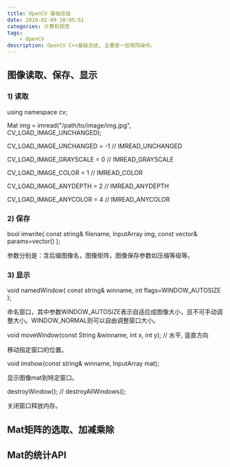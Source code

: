 ```yaml
---
title: OpenCV 基础总结
date: 2018-02-09 10:05:51
categories: 计算机视觉
tags:
    - OpenCV
description: OpenCV C++基础总结, 主要是一些矩阵操作。
---
```

## 图像读取、保存、显示
### 1) 读取
using namespace cv;

Mat img = imread("/path/to/image/img.jpg", CV_LOAD_IMAGE_UNCHANGED);

CV_LOAD_IMAGE_UNCHANGED = -1 // IMREAD_UNCHANGED

CV_LOAD_IMAGE_GRAYSCALE = 0  // IMREAD_GRAYSCALE

CV_LOAD_IMAGE_COLOR = 1      // IMREAD_COLOR

CV_LOAD_IMAGE_ANYDEPTH = 2   // IMREAD_ANYDEPTH

CV_LOAD_IMAGE_ANYCOLOR = 4   // IMREAD_ANYCOLOR

### 2) 保存
bool imwrite( const string& filename, InputArray img, const vector<int>& params=vector<int>() );

参数分别是：含后缀图像名，图像矩阵，图像保存参数如压缩等级等。

### 3) 显示
void namedWindow( const string& winname, int flags=WINDOW_AUTOSIZE );

命名窗口，其中参数WINDOW_AUTOSIZE表示自适应成图像大小，且不可手动调整大小。WINDOW_NORMAL则可以自由调整窗口大小。

void moveWindow(const String &winname, int x, int y); // 水平, 竖直方向

移动指定窗口的位置。

void imshow(const string& winname, InputArray mat);

显示图像mat到特定窗口。

destroyWindow(); // destroyAllWindows();

关闭窗口释放内存。

## Mat矩阵的选取、加减乘除


## Mat的统计API

##

